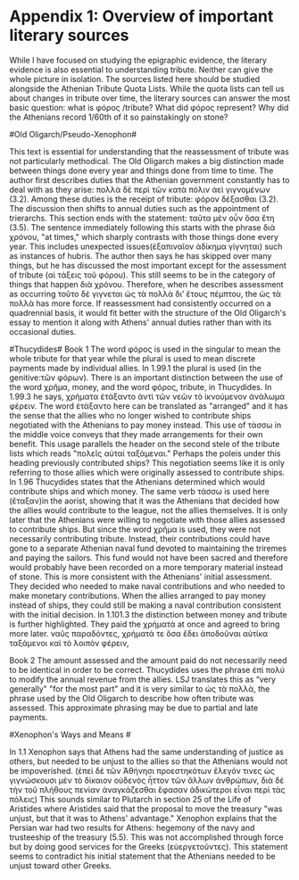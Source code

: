 
# Appendix 1: Overview of important literary sources #

While I have focused on studying the epigraphic evidence, the literary evidence is also essential to understanding tribute. Neither can give the whole picture in isolation. The sources listed here should be studied alongside the Athenian Tribute Quota Lists. While the quota lists can tell us about changes in tribute over time, the literary sources can answer the most basic question: what is φόρος /tribute? What did φόρος represent? Why did the Athenians record 1/60th of it so painstakingly on stone?


#Old Oligarch/Pseudo-Xenophon#

This text is essential for understanding that the reassessment of tribute was not particularly methodical. 
The Old Oligarch makes a big distinction made between things done every year and things done from time to time. The author first describes duties that the Athenian government constantly has to deal with as they arise: πολλὰ δὲ περὶ τῶν κατὰ πόλιν ἀεὶ γιγνομένων (3.2). Among these duties is the receipt of tribute: φόρον δέξασθαι (3.2). The discussion then shifts to annual duties such as the appointment of trierarchs. This section ends with the statement: ταῦτα μὲν οὖν ὅσα ἔτη (3.5). The sentence immediately following this starts with the phrase διὰ χρόνου, "at times," which sharply contrasts with those things done every year. This includes unexpected issues(ἐξαπιναῖον ἀδίκημα γίγνηται) such as instances of hubris. The author then says he has skipped over many things, but he has discussed the most important except for the assessment of tribute (αἱ τάξεις τοῦ φόρου). This still seems to be in the category of things that happen διὰ χρόνου. Therefore, when he describes assessment as occurring τοῦτο δὲ γιγνεται ὡς τὰ πολλὰ δι’ ἔτους πέμπτου, the ὡς τὰ πολλὰ has more force. If reassessment had consistently occurred on a quadrennial basis, it would fit better with the structure of the Old Oligarch's essay to mention it along with Athens' annual duties rather than with its occasional duties.


#Thucydides#
Book 1
The word φόρος is used in the singular to mean the whole tribute for that year while the plural is used to mean discrete payments made by individual allies. In 1.99.1 the plural is used (in the genitive:τῶν φόρων).
There is an important distinction between the use of the word χρῆμα, money, and the word φόρος, tribute, in Thucydides. In 1.99.3 he says, χρήματα ἐτάξαντο ἀντὶ τῶν νεῶν τὸ ἱκνούμενον ἀνάλωμα φέρειν. The word ἐτάξαντο here can be translated as "arranged" and it has the sense that the allies who no longer wished to contribute ships negotiated with the Athenians to pay money instead. This use of τάσσω in the middle voice conveys that they made arrangements for their own benefit. This usage parallels the header on the second stele of the tribute lists which reads "πολεῖς αὐταί ταξάμεναι." Perhaps the poleis under this heading previously contributed ships?
This negotiation seems like it is only referring to those allies which were originally assessed to contribute ships. In 1.96 Thucydides states that the Athenians determined which would contribute ships and which money. The same verb τάσσω is used here (ἔταξαν)in the aorist, showing that it was the Athenians that decided how the allies would contribute to the league, not the allies themselves. It is only later that the Athenians were willing to negotiate with those allies assessed to contribute ships. But since the word χρῆμα is used, they were not necessarily contributing tribute.
Instead, their contributions could have gone to a separate Athenian naval fund devoted to maintaining the triremes and paying the sailors. This fund would not have been sacred and therefore would probably have been recorded on a more temporary material instead of stone. This is more consistent with the Athenians' initial assessment. They decided who needed to make naval contributions and who needed to make monetary contributions. When the allies arranged to pay money instead of ships, they could still be making a naval contribution consistent with the initial decision.
In 1.101.3 the distinction between money and tribute is further highlighted. They paid the χρήματά at once and agreed to bring more later.
ναῦς παραδόντες, χρήματά τε ὅσα ἔδει ἀποδοῦναι αὐτίκα ταξάμενοι καὶ τὸ λοιπὸν φέρειν,

Book 2
The amount assessed and the amount paid do not necessarily need to be identical in order to be correct. Thucydides uses the phrase ἐπὶ πολύ to modify the annual revenue from the allies. LSJ translates this as “very generally" "for the most part" and it is very similar to ὡς τὰ πολλὰ, the phrase used by the Old Oligarch to describe how often tribute was assessed.
This approximate phrasing may be due to partial and late payments.


#Xenophon's Ways and Means #

In 1.1 Xenophon says that Athens had the same understanding of justice as others, but needed to be unjust to the allies so that the Athenians would not be impoverished. (ἐπεὶ δὲ τῶν Ἀθήνησι προεστηκότων ἔλεγόν τινες ὡς γιγνώσκουσι μὲν τὸ δίκαιον οὐδενὸς ἧττον τῶν ἄλλων ἀνθρώπων, διὰ δὲ τὴν τοῦ πλήθους πενίαν ἀναγκάζεσθαι ἔφασαν ἀδικώτεροι εἶναι περὶ τὰς πόλεις)
This sounds similar to Plutarch in section 25 of the Life of Aristides where Aristides said that the proposal to move the treasury "was unjust, but that it was to Athens' advantage."
Xenophon explains that the Persian war had two results for Athens: hegemony of the navy and trusteeship of the treasury (5.5). This was not accomplished through force but by doing good services for the Greeks (εὐεργετοῦντες). This statement seems to contradict his initial statement that the Athenians needed to be unjust toward other Greeks.
